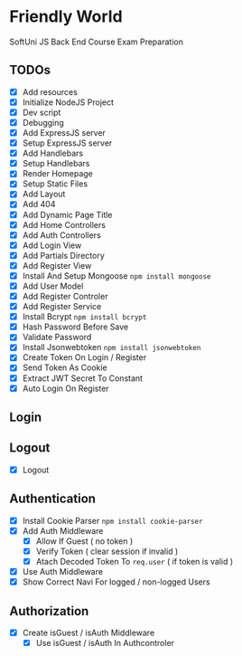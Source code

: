 # Friendly World
SoftUni JS Back End Course Exam Preparation

## TODOs
- [x] Add resources
- [x] Initialize NodeJS Project
- [x] Dev script
- [x] Debugging
- [x] Add ExpressJS server
- [x] Setup ExpressJS server
- [x] Add Handlebars
- [x] Setup Handlebars
- [x] Render Homepage
- [x] Setup Static Files
- [x] Add Layout
- [x] Add 404
- [x] Add Dynamic Page Title
- [x] Add Home Controllers
- [x] Add Auth Controllers
- [x] Add Login View
- [x] Add Partials Directory
- [x] Add Register View
- [x] Install And Setup Mongoose `npm install mongoose`
- [x] Add User Model
- [x] Add Register Controler
- [x] Add Register Service
- [x] Install Bcrypt `npm install bcrypt`
- [x] Hash Password Before Save
- [x] Validate Password
- [x] Install Jsonwebtoken `npm install jsonwebtoken`
- [x] Create Token On Login / Register
- [x] Send Token As Cookie
- [x] Extract JWT Secret To Constant
- [x] Auto Login On Register
## Login

## Logout
- [x] Logout

## Authentication
- [x] Install Cookie Parser `npm install cookie-parser`
- [x] Add Auth Middleware
    - [x] Allow If Guest ( no token )
    - [x] Verify Token ( clear session if invalid )
    - [x] Atach Decoded Token To `req.user` ( if token is valid )
- [x] Use Auth Middleware
- [x] Show Correct Navi For logged / non-logged Users

## Authorization
- [x] Create isGuest / isAuth Middleware
    - [x] Use isGuest / isAuth In Authcontroler